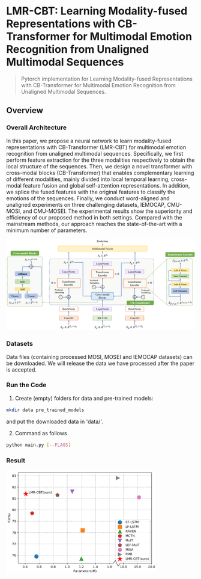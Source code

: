# LMR-CBT: Learning Modality-fused Representations with CB-Transformer for Multimodal Emotion Recognition from Unaligned Multimodal Sequences

> Pytorch implementation for Learning Modality-fused Representations with CB-Transformer for Multimodal Emotion Recognition from Unaligned Multimodal Sequences.

## Overview

### Overall Architecture

In this paper, we propose a neural network to learn modality-fused representations with CB-Transformer (LMR-CBT) for multimodal emotion recognition from unaligned multimodal sequences. Specifically, we first perform feature extraction for the three modalities respectively to obtain the local structure of the sequences. Then, we design a novel transformer with cross-modal blocks (CB-Transformer) that enables complementary learning of different modalities, mainly divided into local temporal learning, cross-modal feature fusion and global self-attention representations. In addition, we splice the fused features with the original features to classify the emotions of the sequences. Finally, we conduct word-aligned and unaligned experiments on three challenging datasets, IEMOCAP, CMU-MOSI, and CMU-MOSEI. The experimental results show the superiority and efficiency of our proposed method in both settings. Compared with the mainstream methods, our approach reaches the state-of-the-art with a minimum number of parameters.

<img src="./assets/framework.png" alt="image-20210829114602811" style="zoom: 67%;" />

### Datasets

Data files (containing processed MOSI, MOSEI and IEMOCAP datasets) can be downloaded. We will release the data we have processed after the paper is accepted.

### Run the Code

1. Create (empty) folders for data and pre-trained models:
~~~~bash
mkdir data pre_trained_models
~~~~

and put the downloaded data in 'data/'.

2. Command as follows
~~~~bash
python main.py [--FLAGS]
~~~~

### Result

<img src="./assets/result.png" alt="image-20210831110351086" style="zoom: 50%;" />
